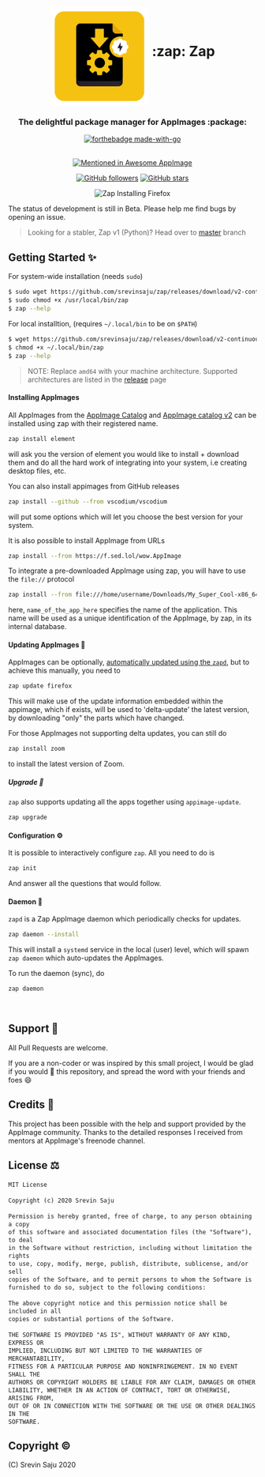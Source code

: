 <h1 align="center">
	<img src="./assets/logo.svg" alt="Zap Logo" height=200 width=200 align="middle">
	:zap: Zap 
</h1>

<h3 align="center">
	The delightful package manager for AppImages :package:
</h3>
<div align="center">

[![forthebadge made-with-go](http://ForTheBadge.com/images/badges/made-with-go.svg)](https://golang.org/)<br/><br/>


[![Mentioned in Awesome AppImage](https://awesome.re/mentioned-badge-flat.svg)](https://github.com/AppImage/awesome-appimage)

[![GitHub followers](https://img.shields.io/github/followers/srevinsaju?label=Follow%20me&style=social)](https://github.com/srevinsaju) [![GitHub stars](https://img.shields.io/github/stars/srevinsaju/zap?style=social)](https://github.com/srevinsaju/zap/stargazers)

<img src="assets/zap-firefox-install.gif" alt="Zap Installing Firefox"></img>
</div>

The status of development is still in Beta. Please help me find bugs by opening an issue.

> Looking for a stabler, Zap v1 (Python)? Head over to [master](https://github.com/srevinsaju/zap/tree/master) branch

## Getting Started ✨

For system-wide installation (needs `sudo`)
```bash
$ sudo wget https://github.com/srevinsaju/zap/releases/download/v2-continuous/zap-amd64 --directory-prefix=/usr/local/bin/zap
$ sudo chmod +x /usr/local/bin/zap
$ zap --help
```

For local installtion, (requires `~/.local/bin` to be on `$PATH`)
```bash
$ wget https://github.com/srevinsaju/zap/releases/download/v2-continuous/zap-amd64 --directory-prefix=~/.local/bin/zap/
$ chmod +x ~/.local/bin/zap
$ zap --help
```

> NOTE: Replace `amd64` with your machine architecture. Supported architectures are listed in the [release](https://github.com/srevinsaju/zap/releases/tag/v2-continuous) page 

#### Installing AppImages
All AppImages from the [AppImage Catalog](https://appimage.github.io) and [AppImage catalog v2](https://g.srev.in/get-appimage) can be installed using zap with their registered name.

```bash
zap install element
```
will ask you the version of element you would like to install + download them and do all the hard work of integrating into your system, 
i.e creating desktop files, etc.

You can also install appimages from GitHub releases

```bash
zap install --github --from vscodium/vscodium
```

will put some options which will let you choose the best version for your system.

It is also possible to install AppImage from URLs

```bash
zap install --from https://f.sed.lol/wow.AppImage
```

To integrate a pre-downloaded AppImage using zap, you will have to use the `file://` protocol
```bash
zap install --from file:///home/username/Downloads/My_Super_Cool-x86_64.AppImage name_of_the_app_here
```
here, `name_of_the_app_here` specifies the name of the application. This name will be used 
as a unique identification of the AppImage, by zap, in its internal database.

 
#### Updating AppImages 🔄
AppImages can be optionally, [automatically updated using the `zapd`](#Daemon), but to achieve this manually, you need to 
```bash
zap update firefox
```
This will make use of the update information embedded within the appimage, which if exists, will be used to 'delta-update' the latest
version, by downloading "only" the parts which have changed.

For those AppImages not supporting delta updates, you can still do 
```bash
zap install zoom
```
to install the latest version of Zoom.


##### Upgrade 🚀
`zap` also supports updating all the apps together using `appimage-update`. 

```bash
zap upgrade
```


#### Configuration ⚙️
It is possible to interactively configure `zap`. All you need to do is 
```bash
zap init
```
And answer all the questions that would follow.


#### Daemon 🏃

`zapd` is a Zap AppImage daemon which periodically checks for updates.

```bash
zap daemon --install
```

This will install a `systemd` service in the local (user) level, which will spawn `zap daemon` which auto-updates 
the AppImages. 

To run the daemon (sync), do 
```bash
zap daemon
```


<br>


## Support 💸

All Pull Requests are welcome.

If you are a non-coder or was inspired by this small project, I would be glad if you would :star2: this repository, and spread the word with your friends and foes :smile:



## Credits 🙏

This project has been possible with the help and support provided by the AppImage community. Thanks to the detailed responses I received from mentors at AppImage's freenode channel.


## License ⚖️

```
MIT License

Copyright (c) 2020 Srevin Saju

Permission is hereby granted, free of charge, to any person obtaining a copy
of this software and associated documentation files (the "Software"), to deal
in the Software without restriction, including without limitation the rights
to use, copy, modify, merge, publish, distribute, sublicense, and/or sell
copies of the Software, and to permit persons to whom the Software is
furnished to do so, subject to the following conditions:

The above copyright notice and this permission notice shall be included in all
copies or substantial portions of the Software.

THE SOFTWARE IS PROVIDED "AS IS", WITHOUT WARRANTY OF ANY KIND, EXPRESS OR
IMPLIED, INCLUDING BUT NOT LIMITED TO THE WARRANTIES OF MERCHANTABILITY,
FITNESS FOR A PARTICULAR PURPOSE AND NONINFRINGEMENT. IN NO EVENT SHALL THE
AUTHORS OR COPYRIGHT HOLDERS BE LIABLE FOR ANY CLAIM, DAMAGES OR OTHER
LIABILITY, WHETHER IN AN ACTION OF CONTRACT, TORT OR OTHERWISE, ARISING FROM,
OUT OF OR IN CONNECTION WITH THE SOFTWARE OR THE USE OR OTHER DEALINGS IN THE
SOFTWARE.
```

## Copyright ©️
(C) Srevin Saju 2020

